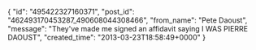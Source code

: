  {
   "id": "495422327160371",
   "post_id": "462493170453287_490608044308466",
   "from_name": "Pete Daoust",
   "message": "They've made me signed an affidavit saying I WAS PIERRE DAOUST",
   "created_time": "2013-03-23T18:58:49+0000"
 }
